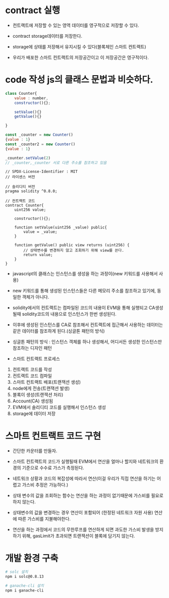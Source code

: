 # contract 실행
- 컨트랙트에 저장할 수 있는 영역 데이터를 영구적으로 저장할 수 있다.
- contract storage데이터를 저장한다.
- storage에 상태를 저장해서 유지시킬 수 있다(블록체인 스마트 컨트랙트)

- 우리가 배포한 스마트 컨트랙트의 저장공간이고 이 저장공간은 영구적이다.

# code 작성 js의 클래스 문법과 비슷하다.

```javascript
class Counter{
    value : number,
    constructor(){};

    setValue(){}
    getValue(){}

}

const _counter = new Counter()
{value : 1}
const _counter2 = new Counter()
{value : 1}

_counter.setValue(2)
// _counter,_counter 서로 다른 주소를 참조하고 있음
```

```
// SPDX-License-Identifier : MIT
// 라이센스 버전

// 솔리디티 버전
pragma solidity ^0.8.0;

// 컨트랙트 코드
contract Counter{
    uint256 value;

    constructor(){};

    function setValue(uint256 _value) public{
        value = _value;
    }

    function getValue() public view returns (uint256) {
        // 상태변수를 변경하지 않고 조회하기 위해 view를 쓴다.
        return value;
    }
}
```

- javascript의 클래스는 인스턴스를 생성을 하는 과정이(new 키워드를 사용해서 사용)
- new 키워드를 통해 생성된 인스턴스들은 다른 메모리 주소를 참조하고 있기에, 동일한 객체가 아니다.

- solidity에서의 컨트랙트는 컴파일된 코드의 내용이 EVM을 통해 실행되고 CA생성될때 solidity코드의 내용으로 인스턴스가 한번 생성된다.
<!-- ???? -->

- 이후에 생성된 인스턴스를 CA로 참조해서 컨트랙트에 접근해서 사용하는 데이터는 같은 데이터를 참조하게 된다.(싱글톤 패턴의 방식)

- 싱글톤 패턴의 방식 : 인스턴스 객체를 하나 생성해서, 어디서든 생성한 인스턴스만 참조하는 디자인 패턴

- 스마트 컨트랙트 프로세스
1. 컨트랙트 코드를 작성
2. 컨트랙트 코드 컴파일
3. 스마트 컨트랙트 배포(트랜잭션 생성)
4. node에게 전송(트랜잭션 발생)
5. 블록이 생성(트랜잭션 처리)
6. Account(CA) 생성됨
7. EVM에서 솔리디티 코드를 실행해서 인스턴스 생성
8. storage에 데이터 저장


# 스마트 컨트랙트 코드 구현
- 간단한 카운터를 만들자.

- 스마트 컨트랙트의 코드가 실행될때 EVM에서 연산을 얼마나 할지와 네트워크의 환경의 기준으로 수수료 가스가 측정된다.
- 네트워크 상황과 코드의 복잡성에 따라서 연산(이걸 우리가 직접 연산을 하기는 어렵고 가스비 추정은 가능하다.)
- 상태 변수의 값을 조회하는 함수는 연산을 하는 과정이 없기때문에 가스비를 필요로 하지 않는다.
- 상태변수의 값을 변경하는 경우 연산이 포함되어 (한정된 네트워크 자원 사용) 연산에 따른 가스비를 지불해야한다.
- 연산을 하는 과정에서 코드의 무한루프를 연산하게 되면 과도한 가스비 발생을 방지하기 위해, gasLimit가 초과되면 트랜잭션이 블록에 담기지 않는다.


# 개발 환경 구축

```sh
# solc 설치
npm i solc@0.8.13

# ganache-cli 설치
npm i ganache-cli



```



